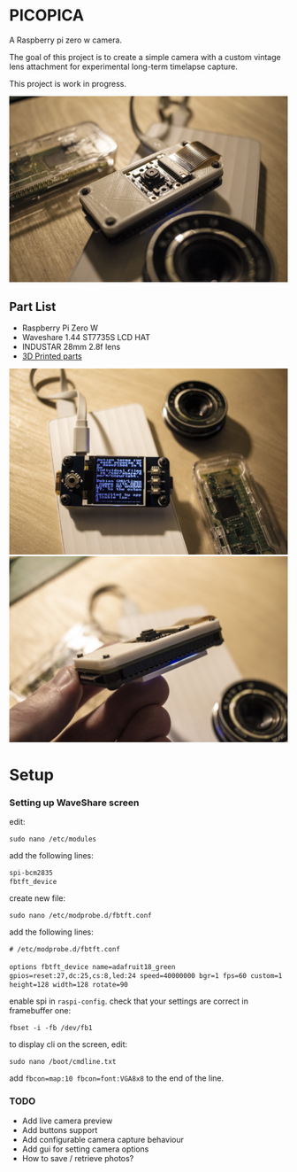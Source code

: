 # PICOPICA

A Raspberry pi zero w camera.

The goal of this project is to create a simple camera with a custom vintage lens attachment for experimental long-term timelapse capture.

This project is work in progress.

<img src="/IMAGES/00.jpg">

## Part List

* Raspberry Pi Zero W
* Waveshare 1.44 ST7735S LCD HAT
* INDUSTAR 28mm 2.8f lens
* [3D Printed parts](/STL/)

<img src="/IMAGES/01.jpg">

<img src="/IMAGES/02.jpg">

# Setup

### Setting up WaveShare screen

edit:
```
sudo nano /etc/modules
```

add the following lines:
```
spi-bcm2835
fbtft_device
```

create new file:
```
sudo nano /etc/modprobe.d/fbtft.conf
```

add the following lines:
```
# /etc/modprobe.d/fbtft.conf

options fbtft_device name=adafruit18_green gpios=reset:27,dc:25,cs:8,led:24 speed=40000000 bgr=1 fps=60 custom=1 height=128 width=128 rotate=90
```

enable spi in `raspi-config`.
check that your settings are correct in framebuffer one:
```
fbset -i -fb /dev/fb1
```

to display cli on the screen, edit:
```
sudo nano /boot/cmdline.txt
```

add `fbcon=map:10 fbcon=font:VGA8x8` to the end of the line.

### TODO

* Add live camera preview
* Add buttons support
* Add configurable camera capture behaviour
* Add gui for setting camera options
* How to save / retrieve photos?